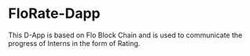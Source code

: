 # FloRate-Dapp
This D-App is based on Flo  Block Chain and is used to communicate the progress of Interns in the form of Rating.
